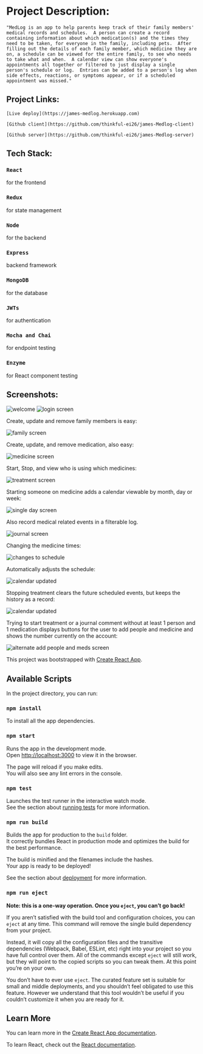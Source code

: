 # Project Description:
    "MedLog is an app to help parents keep track of their family members' medical records and schedules.  A person can create a record containing information about which medication(s) and the times they need to be taken, for everyone in the family, including pets.  After filling out the details of each family member, which medicine they are on, a schedule can be viewed for the entire family, to see who needs to take what and when.  A calendar view can show everyone's appointments all together or filtered to just display a single person's schedule or log.  Entries can be added to a person's log when side effects, reactions, or symptoms appear, or if a scheduled appointment was missed."

## Project Links:
    [Live deploy](https://james-medlog.herokuapp.com)

    [Github client](https://github.com/thinkful-ei26/james-Medlog-client)

    [Github server](https://github.com/thinkful-ei26/james-Medlog-server)

## Tech Stack:

###   `React`
  for the frontend
###    `Redux`
 for state management

###    `Node`
 for the backend

###   `Express`
 backend framework

###   `MongoDB`
 for the database

 ###   `JWTs`
  for authentication
 
 ###   `Mocha and Chai`
  for endpoint testing
 
 ###   `Enzyme`
  for React component testing

## Screenshots:

<img src='./medlog-landing.png' alt='welcome'/>
<img src='./medlog-login.png' alt='login screen'/>

Create, update and remove family members is easy:

<img src='./medlog-family.png' alt='family screen' />

Create, update, and remove medication, also easy:

<img src='./medlog-medicine.png' alt='medicine screen' />

Start, Stop, and view who is using which medicines:

<img src='./medlog-treatment.png' alt='treatment screen' />

Starting someone on medicine adds a calendar viewable by month, day or week:

<img src='./medlog-day.png' alt='single day screen'/>

Also record medical related events in a filterable log.

<img src='./medlog-journal.png' alt='journal screen' />


Changing the medicine times:

<img src='./medicine-updated.png' alt='changes to schedule' />


Automatically adjusts the schedule:

<img src='./calendar-updated.png' alt='calendar updated' />


Stopping treatment clears the future scheduled events,
but keeps the history as a record:

<img src='./med-stop-keeps-history-clear-schedule.png' alt='calendar updated' />


Trying to start treatment or a journal comment without at least 1 person and 1 medication
displays buttons for the user to add people and medicine
and shows the number currently on the account:

<img src='./medlog-emptyFamily.png' alt='alternate add people and meds screen' />



This project was bootstrapped with [Create React App](https://github.com/facebook/create-react-app).

## Available Scripts

In the project directory, you can run:

### `npm install`

To install all the app dependencies.

### `npm start`

Runs the app in the development mode.<br>
Open [http://localhost:3000](http://localhost:3000) to view it in the browser.

The page will reload if you make edits.<br>
You will also see any lint errors in the console.

### `npm test`

Launches the test runner in the interactive watch mode.<br>
See the section about [running tests](https://facebook.github.io/create-react-app/docs/running-tests) for more information.

### `npm run build`

Builds the app for production to the `build` folder.<br>
It correctly bundles React in production mode and optimizes the build for the best performance.

The build is minified and the filenames include the hashes.<br>
Your app is ready to be deployed!

See the section about [deployment](https://facebook.github.io/create-react-app/docs/deployment) for more information.

### `npm run eject`

**Note: this is a one-way operation. Once you `eject`, you can’t go back!**

If you aren’t satisfied with the build tool and configuration choices, you can `eject` at any time. This command will remove the single build dependency from your project.

Instead, it will copy all the configuration files and the transitive dependencies (Webpack, Babel, ESLint, etc) right into your project so you have full control over them. All of the commands except `eject` will still work, but they will point to the copied scripts so you can tweak them. At this point you’re on your own.

You don’t have to ever use `eject`. The curated feature set is suitable for small and middle deployments, and you shouldn’t feel obligated to use this feature. However we understand that this tool wouldn’t be useful if you couldn’t customize it when you are ready for it.

## Learn More

You can learn more in the [Create React App documentation](https://facebook.github.io/create-react-app/docs/getting-started).

To learn React, check out the [React documentation](https://reactjs.org/).
